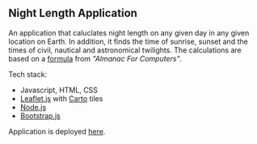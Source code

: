 ## Night Length Application

An application that caluclates night length on any given day in any given location on Earth. In addition, it finds the time of sunrise, sunset and the times
of civil, nautical and astronomical twilights. The calculations are based on a [formula](http://edwilliams.org/sunrise_sunset_algorithm.htm) from *"Almanac For Computers"*.

Tech stack:
-   Javascript, HTML, CSS
-   [Leaflet.js](https://leafletjs.com/) with [Carto](https://carto.com/basemaps/) tiles
-   [Node.js](https://nodejs.org/en/)
-   [Bootstrap.js](https://getbootstrap.com/)

Application is deployed [here](https://night-length-app.herokuapp.com/).

